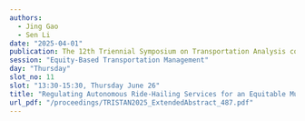 ```yaml
---
authors:
  - Jing Gao
  - Sen Li
date: "2025-04-01"
publication: The 12th Triennial Symposium on Transportation Analysis conference
session: "Equity-Based Transportation Management"
day: "Thursday"
slot_no: 11
slot: "13:30-15:30, Thursday June 26"
title: "Regulating Autonomous Ride-Hailing Services for an Equitable Multimodal Transportation Network"
url_pdf: "/proceedings/TRISTAN2025_ExtendedAbstract_487.pdf"
---
```

